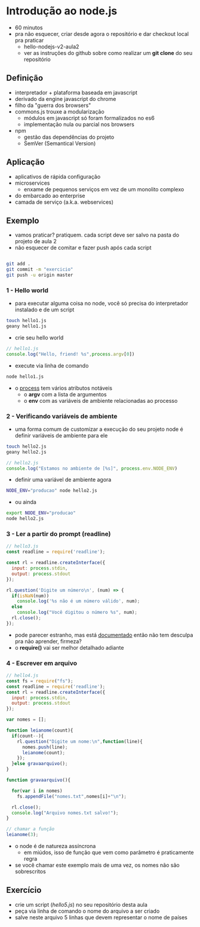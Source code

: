 # Introdução ao node.js

- 60 minutos
- pra não esquecer, criar desde agora o repositório e dar checkout local pra praticar
  - hello-nodejs-v2-aula2
  - ver as instruções do github sobre como realizar um **git clone** do seu repositório

## Definição

- interpretador + plataforma baseada em javascript
- derivado da engine javascript do chrome
- filho da "guerra dos browsers"
- commons.js trouxe a modularização
  - módulos em javascript só foram formalizados no es6
  - implementação nula ou parcial nos browsers
- npm
  - gestão das dependências do projeto
  - SemVer (Semantical Version)

## Aplicação

- aplicativos de rápida configuração
- microservices
  - enxame de pequenos serviços em vez de um monolito complexo
- do embarcado ao enterprise
- camada de serviço (a.k.a. webservices)

## Exemplo

- vamos praticar? pratiquem. cada script deve ser salvo na pasta do projeto de aula 2
- não esquecer de comitar e fazer push após cada script

```bash

git add .
git commit -m "exercicio"
git push -u origin master

```

### 1 - Hello world

- para executar alguma coisa no node, você só precisa do interpretador instalado e de um script

```bash
touch hello1.js
geany hello1.js
```

- crie seu hello world

```javascript
// hello1.js
console.log("Hello, friend! %s",process.argv[0])
```

- execute via linha de comando

```bash
node hello1.js
```

- o [process](https://nodejs.org/api/process.html) tem vários atributos notáveis
  - o **argv** com a lista de argumentos
  - o **env** com as variáveis de ambiente relacionadas ao processo

### 2 - Verificando variáveis de ambiente

- uma forma comum de customizar a execução do seu projeto node é definir variáveis de ambiente para ele

```bash
touch hello2.js
geany hello2.js
```

```javascript
// hello2.js
console.log("Estamos no ambiente de [%s]", process.env.NODE_ENV)
```

- definir uma variável de ambiente agora

```bash
NODE_ENV="producao" node hello2.js
```

- ou ainda

```bash
export NODE_ENV="producao"
node hello2.js
```

### 3 - Ler a partir do prompt (readline)

```javascript
// hello3.js
const readline = require('readline');

const rl = readline.createInterface({
  input: process.stdin,
  output: process.stdout
});

rl.question('Digite um número\n', (num) => {
  if(isNaN(num))
    console.log('%s não é um número válido', num);
  else
    console.log("Você digitou o número %s", num);
  rl.close();
});
```

- pode parecer estranho, mas está [documentado](https://nodejs.org/api/readline.html#readline_rl_question_query_callback) então não tem desculpa pra não aprender, firmeza?
- o **require()** vai ser melhor detalhado adiante

### 4 - Escrever em arquivo

```javascript
// hello4.js
const fs = require("fs");
const readline = require('readline');
const rl = readline.createInterface({
  input: process.stdin,
  output: process.stdout
});

var nomes = [];

function leianome(count){
  if(count--){
    rl.question("Digite um nome:\n",function(line){
      nomes.push(line);
      leianome(count);
    });
  }else gravaarquivo();
}

function gravaarquivo(){

  for(var i in nomes)
    fs.appendFile("nomes.txt",nomes[i]+"\n");

  rl.close();
  console.log("Arquivo nomes.txt salvo!");
}

// chamar a função
leianome(3);
```

- o node é de natureza assíncrona
  - em miúdos, isso de função que vem como parâmetro é praticamente regra
- se você chamar este exemplo mais de uma vez, os nomes não são sobrescritos

## Exercício

- crie um script (*hello5.js*) no seu repositório desta aula
- peça via linha de comando o nome do arquivo a ser criado
- salve neste arquivo 5 linhas que devem representar o nome de países
